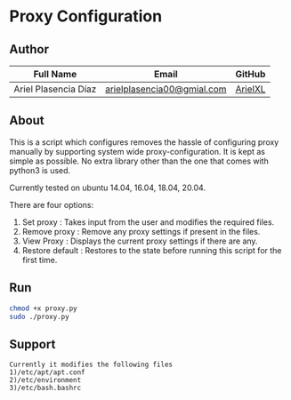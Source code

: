 # Proxy Configuration

## Author

|    **Full Name**     |         **Email**          |              **GitHub**               |
| :------------------: | :------------------------: | :-----------------------------------: |
| Ariel Plasencia Díaz | arielplasencia00@gmial.com | [ArielXL](https://github.com/ArielXL) |

## About

This is a script which configures removes the hassle of configuring proxy manually by supporting system wide proxy-configuration. It is kept as simple as possible. No extra library other than the one that comes with python3 is used.

Currently tested on ubuntu 14.04, 16.04, 18.04, 20.04.

There are four options:

1. Set proxy : Takes input from the user and modifies the required files.
2. Remove proxy : Remove any proxy settings if present in the files.
3. View Proxy : Displays the current proxy settings if there are any.
4. Restore default : Restores to the state before running this script for the first time.

## Run 

```bash
chmod +x proxy.py
sudo ./proxy.py
```

## Support
```text
Currently it modifies the following files
1)/etc/apt/apt.conf
2)/etc/environment
3)/etc/bash.bashrc
```

